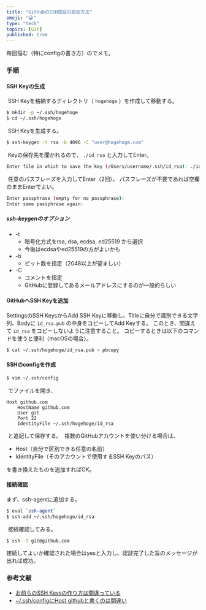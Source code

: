 ```yaml
---
title: "GitHubのSSH認証の設定方法"
emoji: "😀"
type: "tech"
topics: [Git]
published: true
---
```

毎回悩む（特にconfigの書き方）のでメモ。
​
### 手順
#### SSH Keyの生成
​
SSH Keyを格納するディレクトリ（ `hogehoge` ）を作成して移動する。
```bash
$ mkdir -p ~/.ssh/hogehoge
$ cd ~/.ssh/hogehoge
```
​
SSH Keyを生成する。
```bash
$ ssh-keygen -t rsa -b 4096 -C "user@hogehoge.com"
```
​
Keyの保存先を聞かれるので、 `./id_rsa` と入力してEnter。
```bash
Enter file in which to save the key (/Users/username/.ssh/id_rsa): ./id_rsa
```
​
任意のパスフレーズを入力してEnter（2回）。
パスフレーズが不要であれば空欄のままEnterでよい。​
```bash
Enter passphrase (empty for no passphrase):
Enter same passphrase again:
```
##### ssh-keygenのオプション​
* -t
  * 暗号化方式をrsa, dsa, ecdsa, ed25519 から選択
  * 今後はecdsaやed25519の方がよいかも
* -b
  * ビット数を指定（2048以上が望ましい）
* -C
  * コメントを指定
  * GitHubに登録してあるメールアドレスにするのが一般的らしい
​

#### GitHubへSSH Keyを追加
SettingsのSSH KeysからAdd SSH Keyに移動し、Titleに自分で識別できる文字列、Bodyに `id_rsa.pub` の中身をコピーしてAdd Keyする。
このとき、間違えて `id_rsa` をコピーしないように注意すること。
​
コピーするときは以下のコマンドを使うと便利（macOSの場合）。
```bash
$ cat ~/.ssh/hogehoge/id_rsa.pub > pbcopy
```
#### SSHのconfigを作成
```bash
$ vim ~/.ssh/config
```
​
でファイルを開き、
```config
Host github.com
    HostName github.com
    User git
    Port 22
    IdentityFile ~/.ssh/hogehoge/id_rsa
```
​
と追記して保存する。
​
複数のGitHubアカウントを使い分ける場合は、
​

* Host（自分で区別できる任意の名前）
* IdentityFile（そのアカウントで使用するSSH Keyのパス）
​

を書き換えたものを追加すればOK。
​
#### 接続確認
まず、ssh-agentに追加する。
```bash
$ eval `ssh-agent`
$ ssh-add ~/.ssh/hogehoge/id_rsa
```
​
接続確認してみる。
```bash
$ ssh -T git@github.com
```
​
接続してよいか確認された場合はyesと入力し、認証完了した旨のメッセージが出れば成功。
​
### 参考文献
* [お前らのSSH Keysの作り方は間違っている
](https://qiita.com/suthio/items/2760e4cff0e185fe2db9)
* [~/.ssh/configにHost githubと書くのは間違い](https://kimiyuki.net/blog/2018/06/08/github-ssh-permission-denied/)
